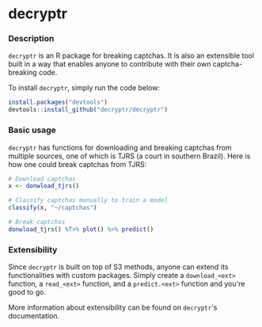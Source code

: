 # decryptr

### Description

`decryptr` is an R package for breaking captchas. It is also an extensible tool
built in a way that enables anyone to contribute with their own captcha-breaking
code.

To install `decryptr`, simply run the code below:

```r
install.packages("devtools")
devtools::install_github("decryptr/decryptr")
```

### Basic usage

`decryptr` has functions for downloading and breaking captchas from multiple
sources, one of which is TJRS (a court in southern Brazil). Here is how one
could break captchas from TJRS:

```r
# Download captchas
x <- donwload_tjrs()

# Classify captchas manually to train a model
classify(x, "~/captchas")

# Break captchas
donwload_tjrs() %T>% plot() %>% predict()
```

### Extensibility

Since `decryptr` is built on top of S3 methods, anyone can extend its functionalities
with custom packages. Simply create a `download_<ext>` function, a `read_<ext>`
function, and a `predict.<ext>` function and you're good to go.

More information about extensibility can be found on `decryptr`'s documentation.
